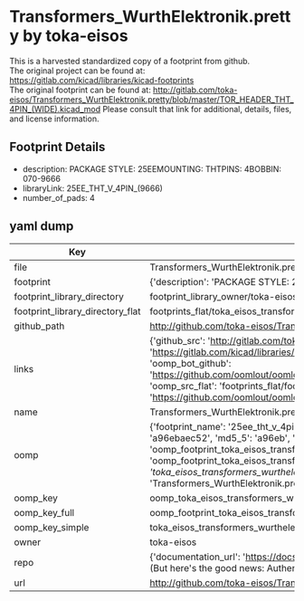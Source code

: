 # Transformers_WurthElektronik.pretty by toka-eisos  
This is a harvested standardized copy of a footprint from github.  
The original project can be found at:  
https://gitlab.com/kicad/libraries/kicad-footprints  
The original footprint can be found at:
http://gitlab.com/toka-eisos/Transformers_WurthElektronik.pretty/blob/master/TOR_HEADER_THT_4PIN_(WIDE).kicad_mod
Please consult that link for additional, details, files, and license information.  
## Footprint Details
* description: PACKAGE STYLE: 25EEMOUNTING: THTPINS: 4BOBBIN: 070-9666  
* libraryLink: 25EE_THT_V_4PIN_(9666)  
* number_of_pads: 4  
## yaml dump  
| Key | Value |  
| --- | --- |  
| file | Transformers_WurthElektronik.pretty/25EE_THT_V_4PIN_(9666).kicad_mod |  
| footprint | {'description': 'PACKAGE STYLE: 25EEMOUNTING: THTPINS: 4BOBBIN: 070-9666', 'libraryLink': '25EE_THT_V_4PIN_(9666)', 'number_of_pads': 4} |  
| footprint_library_directory | footprint_library_owner/toka-eisos_Transformers_WurthElektronik.pretty |  
| footprint_library_directory_flat | footprints_flat/toka_eisos_transformers_wurthelektronik_25ee_tht_v_4pin_(9666)/working |  
| github_path | http://github.com/toka-eisos/Transformers_WurthElektronik.pretty/blob/master/25EE_THT_V_4PIN_(9666).kicad_mod |  
| links | {'github_src': 'http://gitlab.com/toka-eisos/Transformers_WurthElektronik.pretty/blob/master/TOR_HEADER_THT_4PIN_(WIDE).kicad_mod', 'github_src_repo': 'https://gitlab.com/kicad/libraries/kicad-footprints', 'oomp_bot': 'footprints/toka_eisos_transformers_wurthelektronik_25ee_tht_v_4pin_(9666)/working', 'oomp_bot_github': 'https://github.com/oomlout/oomlout_oomp_footprint_bot/tree/main/footprints/toka_eisos_transformers_wurthelektronik_25ee_tht_v_4pin_(9666)/working', 'oomp_src_flat': 'footprints_flat/footprints_flat/toka_eisos_transformers_wurthelektronik_25ee_tht_v_4pin_(9666)/working', 'oomp_src_flat_github': 'https://github.com/oomlout/oomlout_oomp_footprint_src/tree/main/footprints_flat/toka_eisos_transformers_wurthelektronik_25ee_tht_v_4pin_(9666)/working'} |  
| name | Transformers_WurthElektronik.pretty |  
| oomp | {'footprint_name': '25ee_tht_v_4pin_(9666)', 'library_name': 'transformers_wurthelektronik', 'md5': 'a96ebaec52bc9dd72ccf5d9c3f1352d8', 'md5_10': 'a96ebaec52', 'md5_5': 'a96eb', 'md5_6': 'a96eba', 'oomp_key': 'oomp_toka_eisos_transformers_wurthelektronik_25ee_tht_v_4pin_(9666)', 'oomp_key_extra': 'oomp_footprint_toka_eisos_transformers_wurthelektronik_25ee_tht_v_4pin_(9666)', 'oomp_key_full': 'oomp_footprint_toka_eisos_transformers_wurthelektronik_25ee_tht_v_4pin_(9666)_a96eba', 'oomp_key_simple': 'toka_eisos_transformers_wurthelektronik_25ee_tht_v_4pin_(9666)', 'original_filename': 'Transformers_WurthElektronik.pretty/25EE_THT_V_4PIN_(9666).kicad_mod', 'owner_name': 'toka_eisos'} |  
| oomp_key | oomp_toka_eisos_transformers_wurthelektronik_25ee_tht_v_4pin_(9666) |  
| oomp_key_full | oomp_footprint_toka_eisos_transformers_wurthelektronik_25ee_tht_v_4pin_(9666) |  
| oomp_key_simple | toka_eisos_transformers_wurthelektronik_25ee_tht_v_4pin_(9666) |  
| owner | toka-eisos |  
| repo | {'documentation_url': 'https://docs.github.com/rest/overview/resources-in-the-rest-api#rate-limiting', 'message': "API rate limit exceeded for 84.66.173.59. (But here's the good news: Authenticated requests get a higher rate limit. Check out the documentation for more details.)"} |  
| url | http://github.com/toka-eisos/Transformers_WurthElektronik.pretty |  

